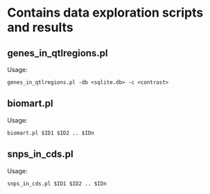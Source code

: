 # Contains data exploration scripts and results

## genes_in_qtlregions.pl

Usage:

```shell
genes_in_qtlregions.pl -db <sqlite.db> -c <contrast>
```

## biomart.pl

Usage:

```shell
biomart.pl $ID1 $ID2 .. $IDn
```

## snps_in_cds.pl

Usage:

```shell
snps_in_cds.pl $ID1 $ID2 .. $IDn
```